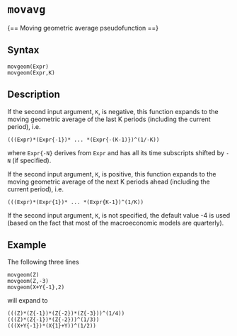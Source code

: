 # `movavg`

{== Moving geometric average pseudofunction ==}

## Syntax

    movgeom(Expr)
    movgeom(Expr,K)

## Description

If the second input argument, `K`, is negative, this function expands to
the moving geometric average of the last K periods (including the current
period), i.e.

    (((Expr)*(Expr{-1})* ... *(Expr{-(K-1)})^(1/-K))

where `Expr{-N}` derives from `Expr` and has all its time subscripts
shifted by `-N` (if specified).

If the second input argument, `K`, is positive, this function expands to
the moving geometric average of the next K periods ahead (including the
current period), i.e.

    (((Expr)*(Expr{1})* ... *(Expr{K-1})^(1/K))

If the second input argument, `K`, is not specified, the default value -4
is used (based on the fact that most of the macroeconomic models are
quarterly).

## Example

The following three lines

    movgeom(Z)
    movgeom(Z,-3)
    movgeom(X+Y{-1},2)

will expand to

    (((Z)*(Z{-1})*(Z{-2})*(Z{-3}))^(1/4))
    (((Z)*(Z{-1})*(Z{-2}))^(1/3))
    (((X+Y{-1})*(X{1}+Y))^(1/2))





